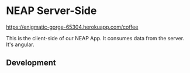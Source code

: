 # NEAP Server-Side

https://enigmatic-gorge-65304.herokuapp.com/coffee

This is the client-side of our NEAP App. It consumes data from the server. It's angular.

## Development
